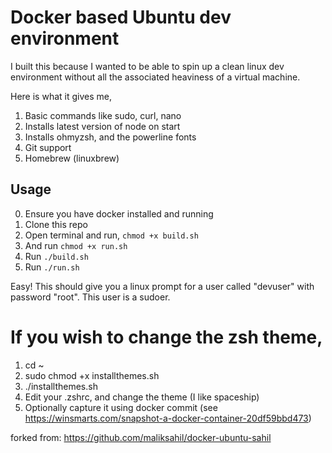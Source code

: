 # Docker based Ubuntu dev environment

I built this because I wanted to be able to spin up a clean linux dev environment without all the associated heaviness of a virtual machine.

Here is what it gives me,
1. Basic commands like sudo, curl, nano
2. Installs latest version of node on start
3. Installs ohmyzsh, and the powerline fonts
4. Git support
5. Homebrew (linuxbrew)

## Usage
0. Ensure you have docker installed and running
1. Clone this repo
2. Open terminal and run, `chmod +x build.sh`
3. And run `chmod +x run.sh`
4. Run `./build.sh`
5. Run `./run.sh`

Easy! This should give you a linux prompt for a user called "devuser" with password "root". This user is a sudoer.

# If you wish to change the zsh theme, 

1. cd ~
2. sudo chmod +x installthemes.sh
3. ./installthemes.sh
4. Edit your .zshrc, and change the theme (I like spaceship)
5. Optionally capture it using docker commit (see https://winsmarts.com/snapshot-a-docker-container-20df59bbd473)

forked from: https://github.com/maliksahil/docker-ubuntu-sahil